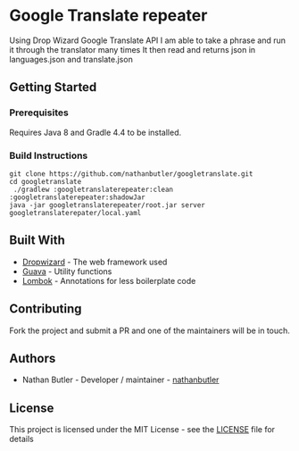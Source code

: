 # Google Translate repeater

Using Drop Wizard Google Translate API I am able to take a phrase and run it through the translator many times
It then read and returns json in languages.json and translate.json
## Getting Started

### Prerequisites

Requires Java 8 and Gradle 4.4 to be installed.

### Build Instructions
```
git clone https://github.com/nathanbutler/googletranslate.git
cd googletranslate
 ./gradlew :googletranslaterepeater:clean :googletranslaterepeater:shadowJar
java -jar googletranslaterepeater/root.jar server googletranslaterepater/local.yaml
```

## Built With

* [Dropwizard](http://www.dropwizard.io/1.1.4/docs/) - The web framework used
* [Guava](https://github.com/google/guava/wiki/Release23) - Utility functions
* [Lombok](https://projectlombok.org/) - Annotations for less boilerplate code

## Contributing

Fork the project and submit a PR and one of the maintainers will be in touch.

## Authors

* Nathan Butler - Developer / maintainer - [nathanbutler](https://github.com/nathanbutler)

## License

This project is licensed under the MIT License - see the [LICENSE](LICENSE) file for details

